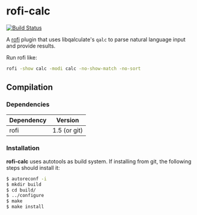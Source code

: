 # rofi-calc

[![Build Status](https://travis-ci.com/svenstaro/rofi-calc.svg?branch=master)](https://travis-ci.com/svenstaro/rofi-calc)

A [rofi](https://github.com/DaveDavenport/rofi) plugin that uses libqalculate's `qalc` to parse natural language input and provide results.

Run rofi like:

```bash
rofi -show calc -modi calc -no-show-match -no-sort
```

## Compilation

### Dependencies

| Dependency | Version         |
|------------|-----------------|
| rofi 	     | 1.5 (or git)	   |

### Installation

**rofi-calc** uses autotools as build system. If installing from git, the following steps should install it:

```bash
$ autoreconf -i
$ mkdir build
$ cd build/
$ ../configure
$ make
$ make install
```
